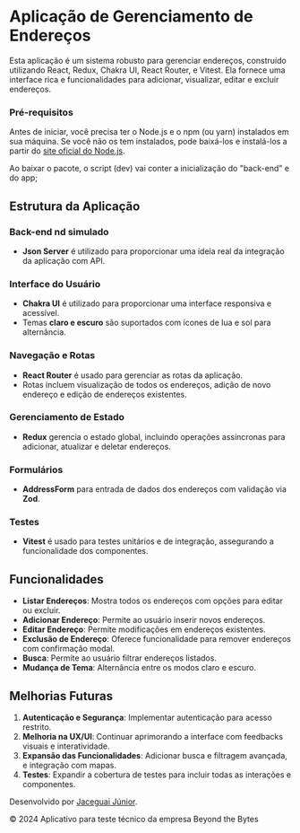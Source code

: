 # Aplicação de Gerenciamento de Endereços

Esta aplicação é um sistema robusto para gerenciar endereços, construído utilizando React, Redux, Chakra UI, React Router, e Vitest. Ela fornece uma interface rica e funcionalidades para adicionar, visualizar, editar e excluir endereços.

### Pré-requisitos

Antes de iniciar, você precisa ter o Node.js e o npm (ou yarn) instalados em sua máquina. Se você não os tem instalados, pode baixá-los e instalá-los a partir do [site oficial do Node.js](https://nodejs.org/).

Ao baixar o pacote, o script (dev) vai conter a inicialização do "back-end" e do app;

## Estrutura da Aplicação

### Back-end nd simulado
- **Json Server** é utilizado para proporcionar uma ideia real da integração da aplicação com API.

### Interface do Usuário

- **Chakra UI** é utilizado para proporcionar uma interface responsiva e acessível.
- Temas **claro e escuro** são suportados com ícones de lua e sol para alternância.

### Navegação e Rotas

- **React Router** é usado para gerenciar as rotas da aplicação.
- Rotas incluem visualização de todos os endereços, adição de novo endereço e edição de endereços existentes.

### Gerenciamento de Estado

- **Redux** gerencia o estado global, incluindo operações assíncronas para adicionar, atualizar e deletar endereços.

### Formulários

- **AddressForm** para entrada de dados dos endereços com validação via **Zod**.

### Testes

- **Vitest** é usado para testes unitários e de integração, assegurando a funcionalidade dos componentes.

## Funcionalidades

- **Listar Endereços**: Mostra todos os endereços com opções para editar ou excluir.
- **Adicionar Endereço**: Permite ao usuário inserir novos endereços.
- **Editar Endereço**: Permite modificações em endereços existentes.
- **Exclusão de Endereço**: Oferece funcionalidade para remover endereços com confirmação modal.
- **Busca**: Permite ao usuário filtrar endereços listados.
- **Mudança de Tema**: Alternância entre os modos claro e escuro.

## Melhorias Futuras

1. **Autenticação e Segurança**: Implementar autenticação para acesso restrito.
2. **Melhoria na UX/UI**: Continuar aprimorando a interface com feedbacks visuais e interatividade.
3. **Expansão das Funcionalidades**: Adicionar busca e filtragem avançada, e integração com mapas.
4. **Testes**: Expandir a cobertura de testes para incluir todas as interações e componentes.


Desenvolvido por [Jaceguai Júnior](https://www.linkedin.com/in/jaceguai-junior/).

&copy; 2024 Aplicativo para teste técnico da empresa Beyond the Bytes
